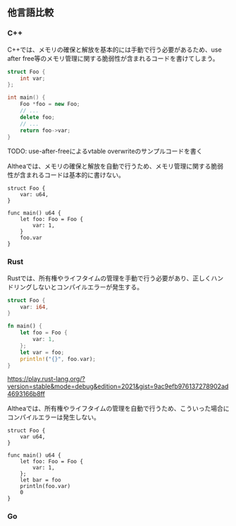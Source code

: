 ## 他言語比較
<!--
- サンプルコードはできれば複数出す
-->

### C++
<!--
- 手動メモリ管理が原因の脆弱性が含まれるコードを書く
  - 参考: https://docs.google.com/presentation/d/1WHmCLeC5ZPiq2MBOQaZc-pNVWaJanx8eXAkViGl2zws/mobilepresent?slide=id.p
- その後、Altheaでそのような脆弱性が含まれるコードが書けないことを示す
-->

C++では、メモリの確保と解放を基本的には手動で行う必要があるため、use after free等のメモリ管理に関する脆弱性が含まれるコードを書けてしまう。

```cpp
struct Foo {
    int var;
};

int main() {
    Foo *foo = new Foo;
    // ...
    delete foo;
    // ...
    return foo->var;
}
```

TODO: use-after-freeによるvtable overwriteのサンプルコードを書く

Altheaでは、メモリの確保と解放を自動で行うため、メモリ管理に関する脆弱性が含まれるコードは基本的に書けない。

```althea
struct Foo {
    var: u64,
}

func main() u64 {
    let foo: Foo = Foo { 
        var: 1,
    }
    foo.var
}
```

### Rust
<!--
- 所有権によるコンパイルエラーが発生するコードを書く
- その後、Altheaでそのようなコンパイルエラーが発生しないことを示す
-->

Rustでは、所有権やライフタイムの管理を手動で行う必要があり、正しくハンドリングしないとコンパイルエラーが発生する。

```rust
struct Foo {
    var: i64,
}

fn main() {
    let foo = Foo {
        var: 1,
    };
    let var = foo;
    println!("{}", foo.var);
}
```
https://play.rust-lang.org/?version=stable&mode=debug&edition=2021&gist=9ac9efb976137278902ad4693166b8ff

Altheaでは、所有権やライフタイムの管理を自動で行うため、こういった場合にコンパイルエラーは発生しない。

```althea
struct Foo {
    var u64,
}

func main() u64 {
    let foo: Foo = Foo {
        var: 1,
    };
    let bar = foo
    println(foo.var)
    0
}
```

### Go
<!--
- GoとAltheaでパフォーマンスを計測して比較を行う
- できればビジュアライズされた結果を出す
-->


